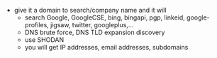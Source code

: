 - give it a domain to search/company name and it will 
	- search Google, GoogleCSE, bing, bingapi, pgp, linkeid, google-profiles, jigsaw, twitter, googleplus,...
	- DNS brute force, DNS TLD expansion discovery
	- use SHODAN
	- you will get IP addresses, email addresses, subdomains
